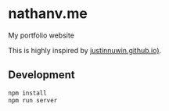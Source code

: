 # nathanv.me
My portfolio website

This is highly inspired by [justinnuwin.github.io)](https://github.com/justinnuwin/justinnuwin.github.io).

## Development

```bash
npm install
npm run server
```

